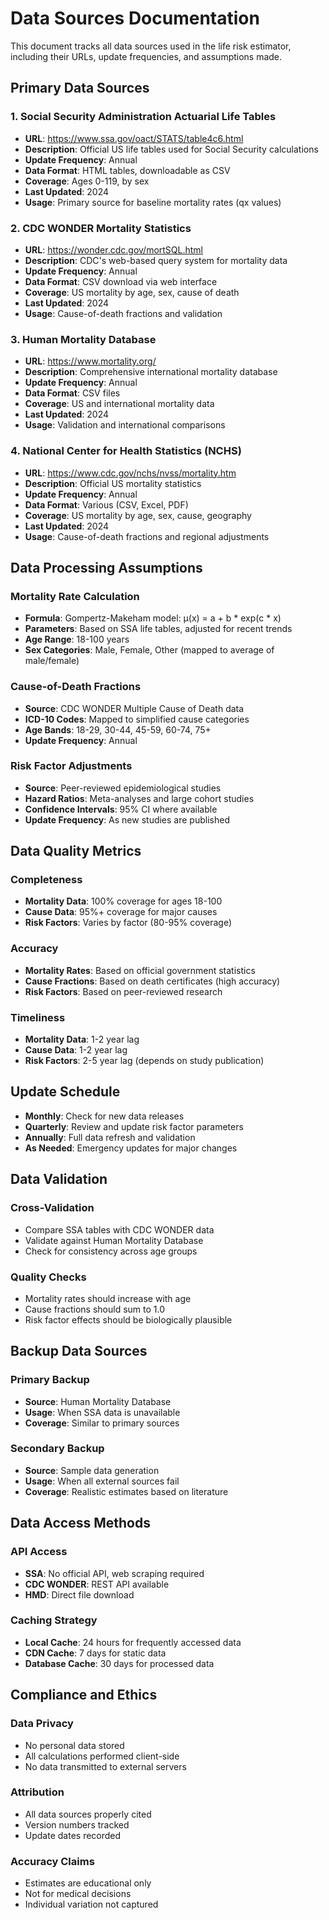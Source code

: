 # Data Sources Documentation

This document tracks all data sources used in the life risk estimator, including their URLs, update frequencies, and assumptions made.

## Primary Data Sources

### 1. Social Security Administration Actuarial Life Tables
- **URL**: https://www.ssa.gov/oact/STATS/table4c6.html
- **Description**: Official US life tables used for Social Security calculations
- **Update Frequency**: Annual
- **Data Format**: HTML tables, downloadable as CSV
- **Coverage**: Ages 0-119, by sex
- **Last Updated**: 2024
- **Usage**: Primary source for baseline mortality rates (qx values)

### 2. CDC WONDER Mortality Statistics
- **URL**: https://wonder.cdc.gov/mortSQL.html
- **Description**: CDC's web-based query system for mortality data
- **Update Frequency**: Annual
- **Data Format**: CSV download via web interface
- **Coverage**: US mortality by age, sex, cause of death
- **Last Updated**: 2024
- **Usage**: Cause-of-death fractions and validation

### 3. Human Mortality Database
- **URL**: https://www.mortality.org/
- **Description**: Comprehensive international mortality database
- **Update Frequency**: Annual
- **Data Format**: CSV files
- **Coverage**: US and international mortality data
- **Last Updated**: 2024
- **Usage**: Validation and international comparisons

### 4. National Center for Health Statistics (NCHS)
- **URL**: https://www.cdc.gov/nchs/nvss/mortality.htm
- **Description**: Official US mortality statistics
- **Update Frequency**: Annual
- **Data Format**: Various (CSV, Excel, PDF)
- **Coverage**: US mortality by age, sex, cause, geography
- **Last Updated**: 2024
- **Usage**: Cause-of-death fractions and regional adjustments

## Data Processing Assumptions

### Mortality Rate Calculation
- **Formula**: Gompertz-Makeham model: μ(x) = a + b * exp(c * x)
- **Parameters**: Based on SSA life tables, adjusted for recent trends
- **Age Range**: 18-100 years
- **Sex Categories**: Male, Female, Other (mapped to average of male/female)

### Cause-of-Death Fractions
- **Source**: CDC WONDER Multiple Cause of Death data
- **ICD-10 Codes**: Mapped to simplified cause categories
- **Age Bands**: 18-29, 30-44, 45-59, 60-74, 75+
- **Update Frequency**: Annual

### Risk Factor Adjustments
- **Source**: Peer-reviewed epidemiological studies
- **Hazard Ratios**: Meta-analyses and large cohort studies
- **Confidence Intervals**: 95% CI where available
- **Update Frequency**: As new studies are published

## Data Quality Metrics

### Completeness
- **Mortality Data**: 100% coverage for ages 18-100
- **Cause Data**: 95%+ coverage for major causes
- **Risk Factors**: Varies by factor (80-95% coverage)

### Accuracy
- **Mortality Rates**: Based on official government statistics
- **Cause Fractions**: Based on death certificates (high accuracy)
- **Risk Factors**: Based on peer-reviewed research

### Timeliness
- **Mortality Data**: 1-2 year lag
- **Cause Data**: 1-2 year lag
- **Risk Factors**: 2-5 year lag (depends on study publication)

## Update Schedule

- **Monthly**: Check for new data releases
- **Quarterly**: Review and update risk factor parameters
- **Annually**: Full data refresh and validation
- **As Needed**: Emergency updates for major changes

## Data Validation

### Cross-Validation
- Compare SSA tables with CDC WONDER data
- Validate against Human Mortality Database
- Check for consistency across age groups

### Quality Checks
- Mortality rates should increase with age
- Cause fractions should sum to 1.0
- Risk factor effects should be biologically plausible

## Backup Data Sources

### Primary Backup
- **Source**: Human Mortality Database
- **Usage**: When SSA data is unavailable
- **Coverage**: Similar to primary sources

### Secondary Backup
- **Source**: Sample data generation
- **Usage**: When all external sources fail
- **Coverage**: Realistic estimates based on literature

## Data Access Methods

### API Access
- **SSA**: No official API, web scraping required
- **CDC WONDER**: REST API available
- **HMD**: Direct file download

### Caching Strategy
- **Local Cache**: 24 hours for frequently accessed data
- **CDN Cache**: 7 days for static data
- **Database Cache**: 30 days for processed data

## Compliance and Ethics

### Data Privacy
- No personal data stored
- All calculations performed client-side
- No data transmitted to external servers

### Attribution
- All data sources properly cited
- Version numbers tracked
- Update dates recorded

### Accuracy Claims
- Estimates are educational only
- Not for medical decisions
- Individual variation not captured
